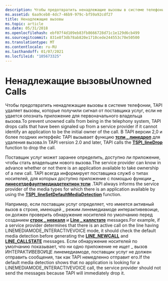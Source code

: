 ```yaml
---
description: Чтобы предотвратить ненадлежащие вызовы в системе телефонии, TAPI удаляет вызовы, которые получили сигнал от поставщика услуг, если не удается опознать приложение для первоначального владельца вызова.
ms.assetid: 6aa9ceb8-4dc7-46b9-979c-bf59a92cdf27
title: Ненадлежащие вызовы
ms.topic: article
ms.date: 05/31/2018
ms.openlocfilehash: ebf07f4d109eb83fb8666728d71c1e129d6cb499
ms.sourcegitcommit: 831e8f3db78ab820e1710cede244553c70e50500
ms.translationtype: MT
ms.contentlocale: ru-RU
ms.lasthandoff: 01/07/2021
ms.locfileid: "105673325"
---
```

# <a name="unowned-calls"></a><span data-ttu-id="9a0c1-103">Ненадлежащие вызовы</span><span class="sxs-lookup"><span data-stu-id="9a0c1-103">Unowned Calls</span></span>

<span data-ttu-id="9a0c1-104">Чтобы предотвратить ненадлежащие вызовы в системе телефонии, TAPI удаляет вызовы, которые получили сигнал от поставщика услуг, если не удается опознать приложение для первоначального владельца вызова.</span><span class="sxs-lookup"><span data-stu-id="9a0c1-104">To prevent unowned calls from being in the telephony system, TAPI drops calls that have been signaled up from a service provider if it cannot identify an application to be the initial owner of the call.</span></span> <span data-ttu-id="9a0c1-105">В TAPI версии 2,0 и более поздних интерфейс TAPI вызывает функцию [**тспи \_ линедроп**](/windows/win32/api/tspi/nf-tspi-tspi_linedrop) для удаления вызова.</span><span class="sxs-lookup"><span data-stu-id="9a0c1-105">In TAPI version 2.0 and later, TAPI calls the [**TSPI\_lineDrop**](/windows/win32/api/tspi/nf-tspi-tspi_linedrop) function to drop the call.</span></span>

<span data-ttu-id="9a0c1-106">Поставщик услуг может заранее определить, доступно ли приложение, чтобы стать владельцем нового вызова.</span><span class="sxs-lookup"><span data-stu-id="9a0c1-106">The service provider can know in advance whether or not there is an application available to take ownership of a new call.</span></span> <span data-ttu-id="9a0c1-107">TAPI всегда информирует поставщика служб о типах носителей, для которых доступно приложение с помощью функции [**\_ линесетдефаултмедиадетектион тспи**](/windows/win32/api/tspi/nf-tspi-tspi_linesetdefaultmediadetection) .</span><span class="sxs-lookup"><span data-stu-id="9a0c1-107">TAPI always informs the service provider of the media types for which there is an application available by using the [**TSPI\_lineSetDefaultMediaDetection**](/windows/win32/api/tspi/nf-tspi-tspi_linesetdefaultmediadetection) function.</span></span>

<span data-ttu-id="9a0c1-108">Например, если поставщик услуг определяет, что имеется активный вызов в строке, имеющей \_ режим линемедиамоде интерактивевоице, он должен проверить обнаружение носителей по умолчанию перед созданием [**строк \_ невкалл**](line-newcall.md) и [**Line \_ каллстате**](/previous-versions/windows/desktop/legacy/ms725219(v=vs.85)) messages.</span><span class="sxs-lookup"><span data-stu-id="9a0c1-108">For example, if a service provider determines that there is an active call on the line having LINEMEDIAMODE\_INTERACTIVEVOICE mode, it should check the default media detection before generating the [**LINE\_NEWCALL**](line-newcall.md) and [**LINE\_CALLSTATE**](/previous-versions/windows/desktop/legacy/ms725219(v=vs.85)) messages.</span></span> <span data-ttu-id="9a0c1-109">Если обнаружение носителей по умолчанию показывает, что ни одно приложение не ищет \_ вызов ИНТЕРАКТИВЕВОИЦЕ линемедиамоде, поставщик услуг не должен отправить сообщения, так как TAPI немедленно отправит его.</span><span class="sxs-lookup"><span data-stu-id="9a0c1-109">If the default media detection shows that no application is looking for a LINEMEDIAMODE\_INTERACTIVEVOICE call, the service provider should not send the messages because TAPI will immediately drop it.</span></span>

 

 

